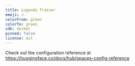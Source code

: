 ```yaml
---
title: Luganda Trainer
emoji: 🔥
colorFrom: green
colorTo: green
sdk: docker
pinned: false
license: mit
---
```


Check out the configuration reference at https://huggingface.co/docs/hub/spaces-config-reference
